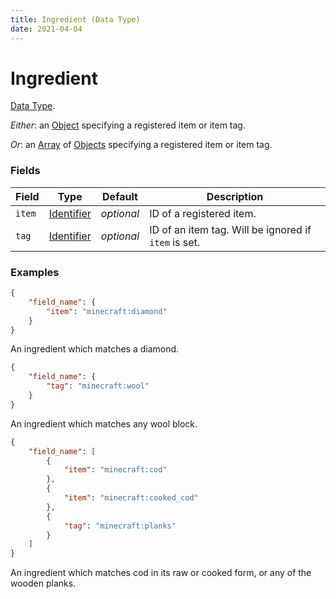 ```yaml
---
title: Ingredient (Data Type)
date: 2021-04-04
---
```

# Ingredient

[Data Type](../data_types.md).

_Either_: an [Object](object.md) specifying a registered item or item tag.

_Or_: an [Array](array.md) of [Objects](object.md) specifying a registered item or item tag.

### Fields

Field  | Type | Default | Description
-------|------|---------|-------------
`item` | [Identifier](identifier.md) | _optional_ | ID of a registered item.
`tag` | [Identifier](identifier.md) | _optional_  | ID of an item tag. Will be ignored if `item` is set.

### Examples
```json
{
  	"field_name": {
		"item": "minecraft:diamond"
  	}
}
```
An ingredient which matches a diamond.

```json
{
  	"field_name": {
		"tag": "minecraft:wool"
  	}
}
```
An ingredient which matches any wool block.


```json
{
  	"field_name": [
		{
			"item": "minecraft:cod"
		},
		{
			"item": "minecraft:cooked_cod"
		},
		{
			"tag": "minecraft:planks"
		}
	]
}
```
An ingredient which matches cod in its raw or cooked form, or any of the wooden planks.
